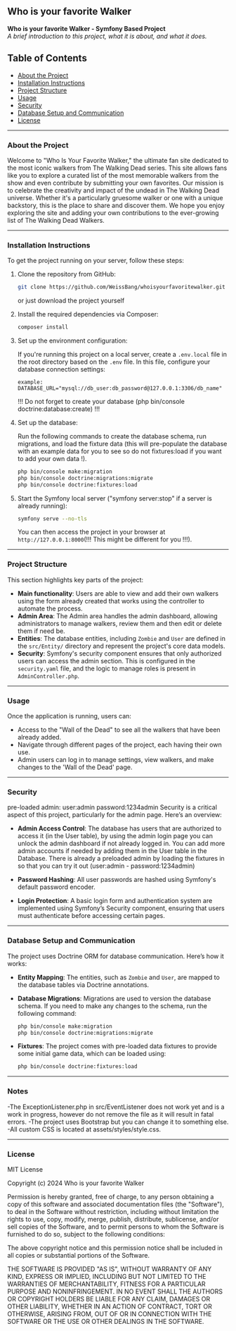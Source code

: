 
## Who is your favorite Walker

**Who is your favorite Walker - Symfony Based Project**  
_A brief introduction to this project, what it is about, and what it does._

## Table of Contents

- [About the Project](#about-the-project)
- [Installation Instructions](#installation-instructions)
- [Project Structure](#project-structure)
- [Usage](#usage)
- [Security](#security)
- [Database Setup and Communication](#database-setup-and-communication)
- [License](#license)

---

### About the Project

Welcome to "Who Is Your Favorite Walker," the ultimate fan site dedicated to the most iconic walkers from The Walking Dead series. This site allows fans like you to explore a curated list of the most memorable walkers from the show and even contribute by submitting your own favorites. Our mission is to celebrate the creativity and impact of the undead in The Walking Dead universe. Whether it's a particularly gruesome walker or one with a unique backstory, this is the place to share and discover them. We hope you enjoy exploring the site and adding your own contributions to the ever-growing list of The Walking Dead Walkers.

---

### Installation Instructions

To get the project running on your server, follow these steps:

1. Clone the repository from GitHub:

   ```bash
   git clone https://github.com/WeissBang/whoisyourfavoritewalker.git
   ```
   or just download the project yourself

2. Install the required dependencies via Composer:

   ```bash
   composer install
   ```

3. Set up the environment configuration:

   If you're running this project on a local server, create a `.env.local` file in the root directory based on the `.env` file. In this file, configure your database connection settings:

   ```
   example: DATABASE_URL="mysql://db_user:db_password@127.0.0.1:3306/db_name"
   ```
   !!! Do not forget to create your database (php bin/console doctrine:database:create) !!!

4. Set up the database:

   Run the following commands to create the database schema, run migrations, and load the fixture data (this will pre-populate the database with an example data for you to see so do not fixtures:load if you want to add your own data !).

   ```bash
   php bin/console make:migration
   php bin/console doctrine:migrations:migrate
   php bin/console doctrine:fixtures:load
   ```

5. Start the Symfony local server ("symfony server:stop" if a server is already running):

   ```bash
   symfony serve --no-tls
   ```

   You can then access the project in your browser at `http://127.0.0.1:8000`(!!! This might be different for you !!!).

---

### Project Structure

This section highlights key parts of the project:

- **Main functionality**: Users are able to view and add their own walkers using the form already created that works using the controller to automate the process.
- **Admin Area**: The Admin area handles the admin dashboard, allowing administrators to manage walkers, review them and then edit or delete them if need be.
- **Entities**: The database entities, including `Zombie` and `User` are defined in the `src/Entity/` directory and represent the project's core data models.
- **Security**: Symfony's security component ensures that only authorized users can access the admin section. This is configured in the `security.yaml` file, and the logic to manage roles is present in `AdminController.php`.

---

### Usage

Once the application is running, users can:

- Access to the "Wall of the Dead" to see all the walkers that have been already added.
- Navigate through different pages of the project, each having their own use.
- Admin users can log in to manage settings, view walkers, and make changes to the 'Wall of the Dead' page.

---

### Security

pre-loaded admin:     user:admin  password:1234admin
Security is a critical aspect of this project, particularly for the admin page. Here’s an overview:

- **Admin Access Control**: The database has users that are authorized to access it (in the User table), by using the admin login page you can unlock the admin dashboard if not already logged in. You can add more admin accounts if needed by adding them in the User table in the Database. There is already a preloaded admin by loading the fixtures in so that you can try it out (user:admin - password:1234admin)
  
- **Password Hashing**: All user passwords are hashed using Symfony's default password encoder.

- **Login Protection**: A basic login form and authentication system are implemented using Symfony’s Security component, ensuring that users must authenticate before accessing certain pages.

---

### Database Setup and Communication

The project uses Doctrine ORM for database communication. Here’s how it works:

- **Entity Mapping**: The entities, such as `Zombie` and `User`, are mapped to the database tables via Doctrine annotations.
  
- **Database Migrations**: Migrations are used to version the database schema. If you need to make any changes to the schema, run the following command:

  ```bash
  php bin/console make:migration
  php bin/console doctrine:migrations:migrate
  ```

- **Fixtures**: The project comes with pre-loaded data fixtures to provide some initial game data, which can be loaded using:

  ```bash
  php bin/console doctrine:fixtures:load
  ```

---

### Notes

-The ExceptionListener.php in src/EventListener does not work yet and is a work in progress, however do not remove the file as it will result in fatal errors.
-The project uses Bootstrap but you can change it to something else.
-All custom CSS is located at assets/styles/style.css.

---

### License

MIT License

Copyright (c) 2024 Who is your favorite Walker

Permission is hereby granted, free of charge, to any person obtaining a copy
of this software and associated documentation files (the "Software"), to deal
in the Software without restriction, including without limitation the rights
to use, copy, modify, merge, publish, distribute, sublicense, and/or sell
copies of the Software, and to permit persons to whom the Software is
furnished to do so, subject to the following conditions:

The above copyright notice and this permission notice shall be included in all
copies or substantial portions of the Software.

THE SOFTWARE IS PROVIDED "AS IS", WITHOUT WARRANTY OF ANY KIND, EXPRESS OR
IMPLIED, INCLUDING BUT NOT LIMITED TO THE WARRANTIES OF MERCHANTABILITY,
FITNESS FOR A PARTICULAR PURPOSE AND NONINFRINGEMENT. IN NO EVENT SHALL THE
AUTHORS OR COPYRIGHT HOLDERS BE LIABLE FOR ANY CLAIM, DAMAGES OR OTHER
LIABILITY, WHETHER IN AN ACTION OF CONTRACT, TORT OR OTHERWISE, ARISING FROM,
OUT OF OR IN CONNECTION WITH THE SOFTWARE OR THE USE OR OTHER DEALINGS IN THE
SOFTWARE.